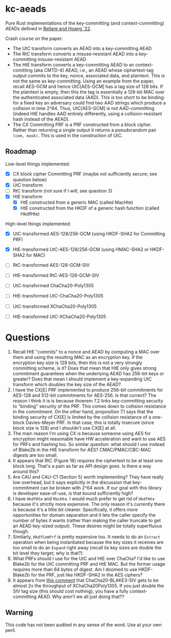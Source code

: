 # kc-aeads

Pure Rust implementations of the key-committing (and context-committing) AEADs defined in [Bellare and Hoang '22](https://eprint.iacr.org/2022/268).

Crash course on the paper:

* The UtC transform converts an AEAD into a key-committing AEAD
* The RtC transform converts a misuse-resistant AEAD into a key-committing misuse-resistant AEAD
* The HtE transform converts a key-committing AEAD to an context-comitting (aka CMTD-4) AEAD, i.e., an AEAD whose ciphertext-tag output commits to the key, nonce, associated data, and plaintext. This is not the same as key-committing. Using an example from the paper, recall AES-GCM and hence UtC[AES-GCM] has a tag size of 128 bits. If the plaintext is empty, then this the tag is essentially a 128-bit MAC over the authenticated associated data (AAD). This is too short to be binding: for a fixed key an adversary could find two AAD strings which produce a collision in time 2^64. Thus, UtC[AES-GCM] is not AAD-committing (indeed HtE handles AAD entirely differently, using a collision-resistant hash instead of the AEAD).
* The CX Committing PRF is a PRF constructed from a block cipher. Rather than returning a single output it returns a pseudorandom pair `(com, mask)`. This is used in the construction of UtC.

## Roadmap

Low-level things implemented:

- [X] CX block cipher Committing PRF (maybe not sufficiently secure; see question below)
- [X] UtC transform
- [ ] RtC transform (not sure if I will; see question 3)
- [X] HtE transform
    - [X] HtE constructed from a generic MAC (called MacHte)
    - [X] HtE constructed from the HKDF of a generic hash function (called HkdfHte)

High-level things implemented:

- [X] UtC-transformed AES-128/256-GCM (using HKDF-SHA2 for Committing PRF)
- [X] HtE-transformed UtC-AES-128/256-GCM (using HMAC-SHA2 or HKDF-SHA2 for MAC)
- [ ] RtC-transformed AES-128-GCM-SIV
- [ ] HtE-transformed RtC-AES-128-GCM-SIV
- [ ] UtC-transformed ChaCha20-Poly1305
- [ ] HtE-transformed UtC-ChaCha20-Poly1305
- [ ] UtC-transformed XChaCha20-Poly1305
- [ ] HtE-transformed UtC-XChaCha20-Poly1305


# Questions

1. Recall HtE "commits" to a nonce and AEAD by computing a MAC over them and using the resulting MAC as an encryption key. If the encryption key size is 128 bits, then this is not a very strongly committing scheme, is it? Does that mean that HtE only gives strong commitment guarantees when the underlying AEAD has 256-bit keys or greater? Does that mean I should implement a key-expanding UtC transform which doubles the key size of the AEAD?
2. I have the CX[E] PRF implemented to produce 256-bit commitments for AES-128 and 512-bit commitments for AES-256. Is that correct? The reason I think it is is because thoerem 7.2 links key-committing security to "binding" security of the PRF. This comes down to collision resistance in the commitment. On the other hand, proposition 7.1 says that the binding security of CX[E] is limited by the collision resistance of a one-block Davies-Meyer PRF. In that case, this is totally insecure (since block size is 128) and I shouldn't use CX[E] at all.
3. The main reason I'm using CX is because someone using AES for encryption might reasonable have HW acceleration and want to use AES for PRFs and hashing too. So similar question: what should I use instead of Blake2b in the HtE transform for AES? CMAC/PMAC/CBC-MAC digests are too small.
4. It appears that RtC (Figure 16) requires the ciphertext to be at least one block long. That's a pain as far as API design goes. Is there a way around this?
5. Are CAU and CAU-C1 (Section 5) worth implementing? They have really low overhead, but it says explicitly in the discussion that key-commitment can be broken with 2^64 work. If our goal with this library is developer ease-of-use, is that bound sufficiently high?
6. I have `HkdfHte` and `MacHte`. I would much prefer to get rid of `HkdfHte` because it's strictly more expensive. The only reason it's currently there is because it's a little bit cleaner. Specifically, it offers more opportunities for domain separation and it lets the caller specify the number of bytes it wants (rather than making the caller truncate to get an AEAD key-sized output). These desires might be totally superfluous though.
7. Similarly, `HkdfComPrf` is pretty expensive too. It needs to do an `Extract` operation when being instantiated because the key sizes it receives are too small to do an `Expand` right away (recall its key sizes are double the bit level they target; why is that?).
8. What PRFs should I use for the UtC and HtE over ChaCha? I'd like to use Blake2b for the UtC committing PRF and HtE MAC. But the former usage requires more than 64 bytes of digest. Am I doomed to use HKDF-Blake2b for the PRF, just like HKDF-SHA2 in the AES ciphers?
9. It appears from [this comment](https://github.com/BLAKE3-team/BLAKE3/issues/138#issuecomment-757385386) that ChaCha20-BLAKE3-SIV gets to be almost 2x the throughput of XChaCha20Poly1305. If you just double the SIV tag size (this should cost nothing), you have a fully context-committing AEAD. Why aren't we all just doing that??

## Warning

This code has not been audited in any sense of the word. Use at your own peril.
